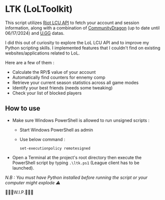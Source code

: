 # LTK (LoLToolkit)
This script utilizes [Riot LCU API](https://lcu.vivide.re/) to fetch your account and session information, along with a combination of [CommunityDragon](https://raw.communitydragon.org/latest/plugins/rcp-be-lol-game-data/global/default/v1/) (up to date until 06/17/2024) and [U.GG](https://u.gg/) datas.

I did this out of curiosity to explore the LoL LCU API and to improve my Python scripting skills. I implemented features that I couldn't find on existing websites/applications related to LoL.

Here are a few of them : 

- Calculate the RP/$ value of your account
- Automatically find counters for ennemy comp
- Retrieve your current season statistics across all game modes
- Identify your best friends (needs some tweaking)
- Check your list of blocked players

## How to use
- Make sure Windows PowerShell is allowed to run unsigned scripts :

  - Start Windows PowerShell as admin
  
  - Use below command :
  
        set-executionpolicy remotesigned

    
- Open a Terminal at the project's root directory then execute the PowerShell script by typing ```.\ltk.ps1``` (League client has to be launched).

*N.B : You must have Python installed before running the script or your computer might explode ⚠️*

🚧🚧🚧W.I.P.🚧🚧🚧
